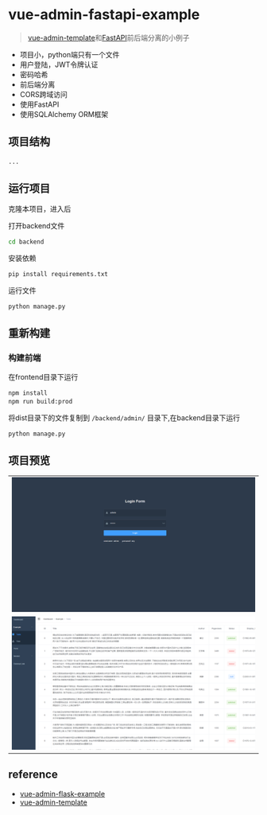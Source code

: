 # vue-admin-fastapi-example

> [vue-admin-template](https://github.com/PanJiaChen/vue-admin-template)和[FastAPI](https://github.com/tiangolo/fastapi)前后端分离的小例子

- 项目小，python端只有一个文件
- 用户登陆，JWT令牌认证
- 密码哈希
- 前后端分离
- CORS跨域访问
- 使用FastAPI
- 使用SQLAlchemy ORM框架

## 项目结构

```sh
...
```

## 运行项目

克隆本项目，进入后

打开backend文件
```sh
cd backend
```

安装依赖
```sh
pip install requirements.txt
```

运行文件
```sh
python manage.py
```

## 重新构建

### 构建前端

在frontend目录下运行

```sh
npm install
npm run build:prod
```

将dist目录下的文件复制到 `/backend/admin/` 目录下,在backend目录下运行

```sh
python manage.py
```

## 项目预览

|  |
|---------------------|
| ![](docs/img/1.png) | 
| ![](docs/img/2.png) | 


## reference
- [vue-admin-flask-example](https://github.com/bay1/vue-admin-flask-example)
- [vue-admin-template](https://github.com/PanJiaChen/vue-admin-template)